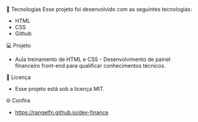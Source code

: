 🚀 Tecnologias
Esse projeto foi desenvolvido com as seguintes tecnologias:
- HTML
- CSS
- Github

💻 Projeto
- Aula treinamento de HTML e CSS - Desenvolvimento de painel financeiro front-end para qualificar conhecimentos técnicos.

📝 Licença
- Esse projeto está sob a licença MIT.

🌐 Confira
- https://rangelfn.github.io/dev-finance
